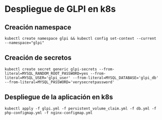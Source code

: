 # Despliegue de GLPI en k8s

## Creación namespace
```
kubectl create namespace glpi && kubectl config set-context --current --namespace="glpi"
```
## Creación de secretos
```
kubectl create secret generic glpi-secrets --from-literal=MYSQL_RANDOM_ROOT_PASSWORD=yes --from-literal=MYSQL_USER='glpi_user' --from-literal=MYSQL_DATABASE='glpi_db' --from-literal=MYSQL_PASSWORD='verysecretpassword'
```
## Despliegue de la aplicación en k8s
```
kubectl apply -f glpi.yml -f persistent_volume_claim.yml -f db.yml -f php-configmap.yml -f nginx-configmap.yml
```